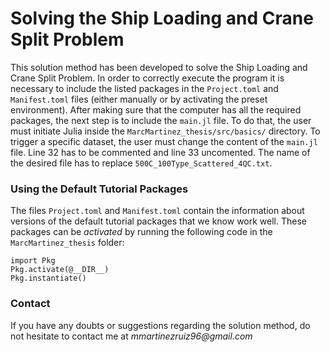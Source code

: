 # Solving the Ship Loading and Crane Split Problem

This solution method has been developed to solve the Ship Loading and Crane Split Problem. In order to correctly execute the program it is necessary to include the listed packages in the `Project.toml` and `Manifest.toml` files (either manually or by activating the preset environment).
After making sure that the computer has all the required packages, the next step is to include the `main.jl` file. To do that, the user must initiate Julia inside the `MarcMartinez_thesis/src/basics/` directory.
To trigger a specific dataset, the user must change the content of the `main.jl` file. Line 32 has to be commented and line 33 uncomented. The name of the desired file has to replace `500C_100Type_Scattered_4QC.txt`.


### Using the Default Tutorial Packages

The files `Project.toml` and `Manifest.toml` contain the information about versions of the default tutorial packages that we know work well. These packages can be _activated_ by running the following code in the `MarcMartinez_thesis` folder:
```
import Pkg
Pkg.activate(@__DIR__)
Pkg.instantiate()
```

### Contact
If you have any doubts or suggestions regarding the solution method, do not hesitate to contact me at _mmartinezruiz96@gmail.com_
